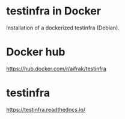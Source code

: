 # testinfra in Docker
Installation of a dockerized testinfra (Debian).

# Docker hub
https://hub.docker.com/r/aifrak/testinfra

# testinfra
https://testinfra.readthedocs.io/
